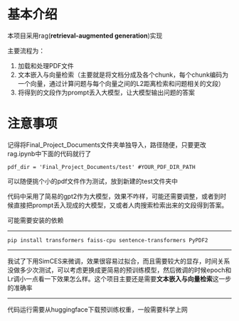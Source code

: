 # 基本介绍

本项目采用rag(**retrieval-augmented generation**)实现

主要流程为：

1.  加载和处理PDF文件
2. 文本嵌入与向量检索（主要就是将文档分成及各个chunk，每个chunk编码为一个向量，通过计算问题与每个向量之间的L2距离检索和问题相关的文段）
3. 将得到的文段作为prompt丢入大模型，让大模型输出问题的答案

 # 注意事项
记得将Final_Project_Documents文件夹单独导入，路径随便，只要更改rag.ipynb中下面的代码就行了
```
pdf_dir = 'Final_Project_Documents/test' #YOUR_PDF_DIR_PATH
```
可以随便挑个小的pdf文件作为测试，放到新建的test文件夹中

代码中采用了简易的gpt2作为大模型，效果不咋样，可能还需要调整，或者到时候直接把prompt丢入现成的大模型，又或者人肉搜索检索出来的文段得到答案。

可能需要安装的依赖
***

```
pip install transformers faiss-cpu sentence-transformers PyPDF2 
```
***
我试了下用SimCES来微调，效果很容易过拟合，而且需要较大的显存，时间关系没做多少次测试，可以考虑更换成更简易的预训练模型，然后微调的时候epoch和Lr调小一点看一下效果怎么样。这个项目主要还是需要**文本嵌入与向量检索**这一步的准确率
***
代码运行需要从huggingface下载预训练权重，一般需要科学上网
